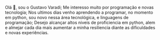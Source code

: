 Olá 👋, sou o Gustavo Varadi; 
Me interesso muito por programação e novas tecnologia; 
Nos ultimos dias venho aprendendo a programar, no momento em python, sou novo nessa área tecnológica, e linguagens de programação; 
Desejo alcançar altos niveis de proficiencia em python, alem e almejar cada dia mais aumentar a minha resiliencia diante as dificuldades e novas experiências.
